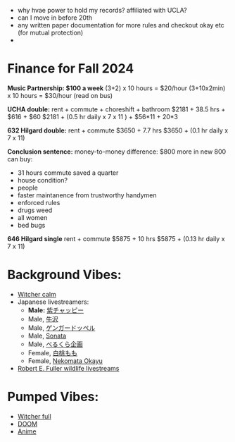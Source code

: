 - why hvae power to hold my records? affiliated with UCLA?
- can I move in before 20th
- any written paper documentation for more rules and checkout okay etc (for mutual protection)
- 


# Finance for Fall 2024

**Music Partnership: $100 a week**
(3+2) x 10 hours = $20/hour
(3+10x2min) x 10 hours = $30/hour (read on bus)

**UCHA double:** 
rent + commute + choreshift + bathroom
$2181 + 38.5 hrs + $616 + $60
$2181 + (0.5 hr daily x 7 x 11 ) + $56\*11 + 20\*3

**632 Hilgard double:**
rent + commute
$3650 + 7.7 hrs
$3650 + (0.1 hr daily x 7 x 11)

**Conclusion sentence:** 
money-to-money difference: $800 more in new
800 can buy: 
- 31 hours commute saved a quarter
- house condition?
- people 
- faster maintanence from trustworthy handymen
- enforced rules 
- drugs weed 
- all women 
- bed bugs


**646 Hilgard single**
rent + commute
$5875 + 10 hrs
$5875 + (0.13 hr daily x 7 x 11)
# Background Vibes:
- [Witcher calm](https://open.spotify.com/playlist/316WbuvJe9I2pmfUFTG5ll?si=4c4ede9f34bc4c9b)
- Japanese livestreamers:
	- **Male:** [紫チャッピー](https://www.youtube.com/@yukkey-_-37564/streams)
	- Male, [牛沢](https://www.youtube.com/@uszw/videos)
	- Male, [ゲンガードッペル](https://www.youtube.com/@user-te4vw4jr6c/streams)
	- Male, [Sonata](https://www.youtube.com/@sonata4426/streams)
	- Male, [べるくら企画](https://www.youtube.com/@jakalopesoil7/streams)
	- Female, [白桃もも](https://www.youtube.com/@siramomo/streams)
	- Female, [Nekomata Okayu](https://www.youtube.com/@NekomataOkayu/streams)
- [Robert E. Fuller wildlife livestreams](https://www.youtube.com/@RobertEFuller/streams)

# Pumped Vibes:
- [Witcher full](https://open.spotify.com/playlist/4UCGrrz4WUWA5VpjVAX23k?si=c5197f59b9d54e5e)
- [DOOM](https://open.spotify.com/playlist/6s4aGjq9b42OP4nMGNCLUu)
- [Anime](https://open.spotify.com/playlist/37i9dQZF1DX0hAXqBDwvwI?si=4e52d78339584d0e)
